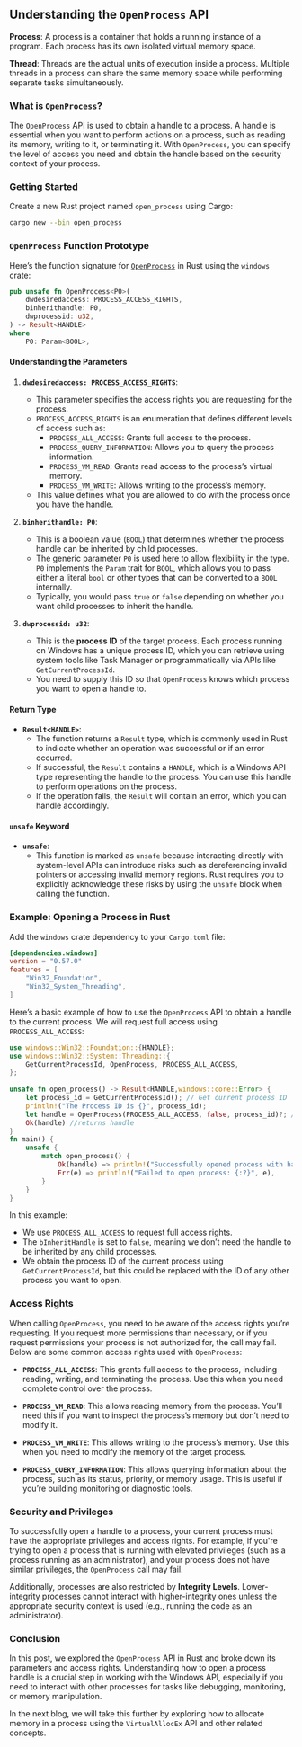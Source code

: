 ## Understanding the `OpenProcess` API



**Process**: A process is a container that holds a running instance of a program. Each process has its own isolated virtual memory space.

**Thread**: Threads are the actual units of execution inside a process. Multiple threads in a process can share the same memory space while performing separate tasks simultaneously.

### What is `OpenProcess`?

The `OpenProcess` API is used to obtain a handle to a process. A handle is essential when you want to perform actions on a process, such as reading its memory, writing to it, or terminating it. With `OpenProcess`, you can specify the level of access you need and obtain the handle based on the security context of your process.
### Getting Started

Create a new Rust project named `open_process` using Cargo:

```bash
cargo new --bin open_process
```

### `OpenProcess` Function Prototype

Here’s the function signature for [`OpenProcess`](https://microsoft.github.io/windows-docs-rs/doc/windows/Win32/System/Threading/fn.OpenProcess.html) in Rust using the `windows` crate:

```rust
pub unsafe fn OpenProcess<P0>(
    dwdesiredaccess: PROCESS_ACCESS_RIGHTS,
    binherithandle: P0,
    dwprocessid: u32,
) -> Result<HANDLE>
where
    P0: Param<BOOL>,
```

#### Understanding the Parameters

1. **`dwdesiredaccess: PROCESS_ACCESS_RIGHTS`**:
    
    - This parameter specifies the access rights you are requesting for the process.
    - `PROCESS_ACCESS_RIGHTS` is an enumeration that defines different levels of access such as:
        - `PROCESS_ALL_ACCESS`: Grants full access to the process.
        - `PROCESS_QUERY_INFORMATION`: Allows you to query the process information.
        - `PROCESS_VM_READ`: Grants read access to the process’s virtual memory.
        - `PROCESS_VM_WRITE`: Allows writing to the process’s memory.
    - This value defines what you are allowed to do with the process once you have the handle.

2. **`binherithandle: P0`**:
    
    - This is a boolean value (`BOOL`) that determines whether the process handle can be inherited by child processes.
    - The generic parameter `P0` is used here to allow flexibility in the type. `P0` implements the `Param` trait for `BOOL`, which allows you to pass either a literal `bool` or other types that can be converted to a `BOOL` internally.
    - Typically, you would pass `true` or `false` depending on whether you want child processes to inherit the handle.

3. **`dwprocessid: u32`**:
    
    - This is the **process ID** of the target process. Each process running on Windows has a unique process ID, which you can retrieve using system tools like Task Manager or programmatically via APIs like `GetCurrentProcessId`.
    - You need to supply this ID so that `OpenProcess` knows which process you want to open a handle to.

#### Return Type

- **`Result<HANDLE>`**:
    - The function returns a `Result` type, which is commonly used in Rust to indicate whether an operation was successful or if an error occurred.
    - If successful, the `Result` contains a `HANDLE`, which is a Windows API type representing the handle to the process. You can use this handle to perform operations on the process.
    - If the operation fails, the `Result` will contain an error, which you can handle accordingly.

#### `unsafe` Keyword

- **`unsafe`**:
    - This function is marked as `unsafe` because interacting directly with system-level APIs can introduce risks such as dereferencing invalid pointers or accessing invalid memory regions. Rust requires you to explicitly acknowledge these risks by using the `unsafe` block when calling the function.


### Example: Opening a Process in Rust

Add the `windows` crate dependency to your `Cargo.toml` file:

```toml
[dependencies.windows]  
version = "0.57.0"  
features = [  
    "Win32_Foundation",  
    "Win32_System_Threading",  
]
```

Here’s a basic example of how to use the `OpenProcess` API to obtain a handle to the current process. We will request full access using `PROCESS_ALL_ACCESS`:

```rust
use windows::Win32::Foundation::{HANDLE};  
use windows::Win32::System::Threading::{  
    GetCurrentProcessId, OpenProcess, PROCESS_ALL_ACCESS,  
};  
  
unsafe fn open_process() -> Result<HANDLE,windows::core::Error> {  
    let process_id = GetCurrentProcessId(); // Get current process ID  
    println!("The Process ID is {}", process_id);  
    let handle = OpenProcess(PROCESS_ALL_ACCESS, false, process_id)?; // Open process with full access  
    Ok(handle) //returns handle  
}  
fn main() {  
    unsafe {  
        match open_process() {  
            Ok(handle) => println!("Successfully opened process with handle: {:?}", handle),  
            Err(e) => println!("Failed to open process: {:?}", e),  
        }  
    }  
}

```

In this example:
- We use `PROCESS_ALL_ACCESS` to request full access rights.
- The `bInheritHandle` is set to `false`, meaning we don’t need the handle to be inherited by any child processes.
- We obtain the process ID of the current process using `GetCurrentProcessId`, but this could be replaced with the ID of any other process you want to open.

### Access Rights

When calling `OpenProcess`, you need to be aware of the access rights you’re requesting. If you request more permissions than necessary, or if you request permissions your process is not authorized for, the call may fail. Below are some common access rights used with `OpenProcess`:

- **`PROCESS_ALL_ACCESS`**: This grants full access to the process, including reading, writing, and terminating the process. Use this when you need complete control over the process.
  
- **`PROCESS_VM_READ`**: This allows reading memory from the process. You’ll need this if you want to inspect the process’s memory but don’t need to modify it.

- **`PROCESS_VM_WRITE`**: This allows writing to the process’s memory. Use this when you need to modify the memory of the target process.

- **`PROCESS_QUERY_INFORMATION`**: This allows querying information about the process, such as its status, priority, or memory usage. This is useful if you’re building monitoring or diagnostic tools.

### Security and Privileges

To successfully open a handle to a process, your current process must have the appropriate privileges and access rights. For example, if you're trying to open a process that is running with elevated privileges (such as a process running as an administrator), and your process does not have similar privileges, the `OpenProcess` call may fail.

Additionally, processes are also restricted by **Integrity Levels**. Lower-integrity processes cannot interact with higher-integrity ones unless the appropriate security context is used (e.g., running the code as an administrator).

### Conclusion

In this post, we explored the `OpenProcess` API in Rust and broke down its parameters and access rights. Understanding how to open a process handle is a crucial step in working with the Windows API, especially if you need to interact with other processes for tasks like debugging, monitoring, or memory manipulation.

In the next blog, we will take this further by exploring how to allocate memory in a process using the `VirtualAllocEx` API and other related concepts.
